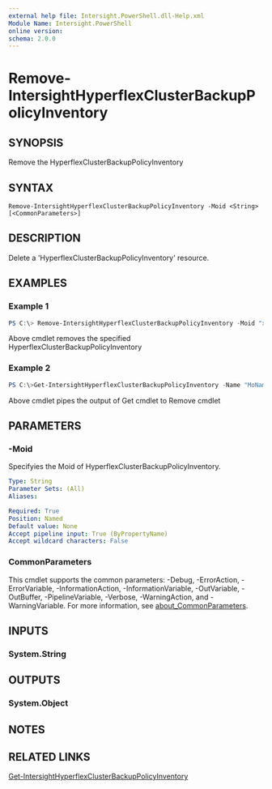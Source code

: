 ```yaml
---
external help file: Intersight.PowerShell.dll-Help.xml
Module Name: Intersight.PowerShell
online version:
schema: 2.0.0
---
```


# Remove-IntersightHyperflexClusterBackupPolicyInventory

## SYNOPSIS
Remove the HyperflexClusterBackupPolicyInventory

## SYNTAX

```
Remove-IntersightHyperflexClusterBackupPolicyInventory -Moid <String> [<CommonParameters>]
```

## DESCRIPTION
Delete a &apos;HyperflexClusterBackupPolicyInventory&apos; resource.

## EXAMPLES

### Example 1
```powershell
PS C:\> Remove-IntersightHyperflexClusterBackupPolicyInventory -Moid "xxxxxxxxxxxxxxxxxxxxxxxxxxx"
```
Above cmdlet removes the specified HyperflexClusterBackupPolicyInventory 

### Example 2
```powershell
PS C:\>Get-IntersightHyperflexClusterBackupPolicyInventory -Name "MoName"|  Remove-IntersightHyperflexClusterBackupPolicyInventory
```
Above cmdlet pipes the output of Get cmdlet to Remove cmdlet

## PARAMETERS

### -Moid
Specifyies the Moid of HyperflexClusterBackupPolicyInventory.

```yaml
Type: String
Parameter Sets: (All)
Aliases:

Required: True
Position: Named
Default value: None
Accept pipeline input: True (ByPropertyName)
Accept wildcard characters: False
```

### CommonParameters
This cmdlet supports the common parameters: -Debug, -ErrorAction, -ErrorVariable, -InformationAction, -InformationVariable, -OutVariable, -OutBuffer, -PipelineVariable, -Verbose, -WarningAction, and -WarningVariable. For more information, see [about_CommonParameters](http://go.microsoft.com/fwlink/?LinkID=113216).

## INPUTS

### System.String

## OUTPUTS

### System.Object
## NOTES

## RELATED LINKS

[Get-IntersightHyperflexClusterBackupPolicyInventory](./Get-IntersightHyperflexClusterBackupPolicyInventory.md)


